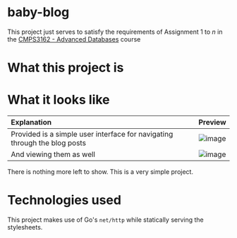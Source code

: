 # baby-blog

This project just serves to satisfy the requirements of Assignment 1 to _n_ in the [CMPS3162 - Advanced Databases](https://doit.ub.edu.bz/course/view.php?id=70) course

# What this project is


# What it looks like

|Explanation|Preview|
|:-----------|:-------:|
|Provided is a simple user interface for navigating through the blog posts|![image](https://github.com/user-attachments/assets/bb9a1c78-79b8-48e3-b8a9-72ddd771a646)|
|And viewing them as well|![image](https://github.com/user-attachments/assets/25650068-34b9-4ca5-88df-a78673d9f41d)|

There is nothing more left to show. This is a very simple project.

# Technologies used

This project makes use of Go's `net/http` while statically serving the stylesheets.
